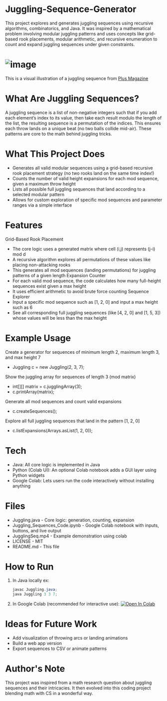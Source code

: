 # Juggling-Sequence-Generator
 This project explores and generates juggling sequences using recursive algorithms, combinatorics, and Java. It was inspired by a mathematical problem involving modular juggling patterns and uses concepts like grid-based rook placements, modular arithmetic, and recursive enumeration to count and expand juggling sequences under given constraints.
# ![image](https://github.com/user-attachments/assets/7144b8e7-0e80-4fff-9063-6142ea22de72) 
This is a visual illustration of a juggling sequence from [Plus Magazine](https://plus.maths.org/content/)
# What Are Juggling Sequences?
A juggling sequence is a list of non-negative integers such that if you add each element’s index to its value, then take each result modulo the length of the list, the resulting sequence is a permutation of the indices. This ensures each throw lands on a unique beat (no two balls collide mid-air). These patterns are core to the math behind juggling tricks.
# What This Project Does
- Generates all valid modular sequences using a grid-based recursive rook placement strategy (no two rooks land on the same time index!)
- Counts the number of valid height expansions for each mod sequence, given a maximum throw height 
- Lists all possible full juggling sequences that land according to a selected modular pattern
- Allows for custom exploration of specific mod sequences and parameter ranges via a simple interface
# Features
Grid-Based Rook Placement
- The core logic uses a generated matrix where cell (i,j) represents (j-i) mod d
- A recursive algorithm explores all permutations of these values like placing non-attacking rooks
- This generates all mod sequences (landing permutations) for juggling patterns of a given length
Expansion Counter
- For each valid mod sequence, the code calculates how many full-height sequences exist given a max height
- It uses efficient arithmetic to avoid brute force counting
Sequence Explorer
- Input a specific mod sequence such as [1, 2, 0] and input a max height such as 6
- See all corresponding full juggling sequences (like [4, 2, 0] and [1, 5, 3]) whose values will be less than the max height
# Example Usage
Create a generator for sequences of minimum length 2, maximum length 3, and max height 7
- Juggling c = new Juggling(2, 3, 7);

Show the juggling array for sequences of length 3 (mod matrix)
- int[][] matrix = c.jugglingArray(3); 
- c.printArray(matrix);

Generate all mod sequences and count valid expansions
- c.createSequences();

Explore all full juggling sequences that land in the pattern [1, 2, 0]
- c.listExpansions(Arrays.asList(1, 2, 0));
# Tech
- Java: All core logic is implemented in Java
- Python (Colab UI): An optional Colab notebook adds a GUI layer using Python widgets
- Google Colab: Lets users run the code interactively without installing anything
# Files
- Juggling.java - Core logic: generation, counting, expansion
- Juggling_Sequences_Code.ipynb - Google Colab notebook with inputs, buttons, and live output
- JugglingSeq.mp4 - Example demonstration using colab
- LICENSE - MIT 
- README.md - This file
# How to Run
1. In Java locally ex:
   ``` java
   javac Juggling.java;
   java Juggling 3 3 7;
    ```
2. In Google Colab (recommended for interactive use): [![Open In Colab](https://colab.research.google.com/assets/colab-badge.svg)](https://colab.research.google.com/github/rajesh26k/Juggling-Sequence-Generator/blob/main/Juggling_Sequences_Code.ipynb)


# Ideas for Future Work
- Add visualization of throwing arcs or landing animations
- Build a web app version
- Export sequences to CSV or animate patterns
# Author's Note
This project was inspired from a math research question about juggling sequences and their intricacies. It then evolved into this coding project blending math with CS in a wonderful way.


